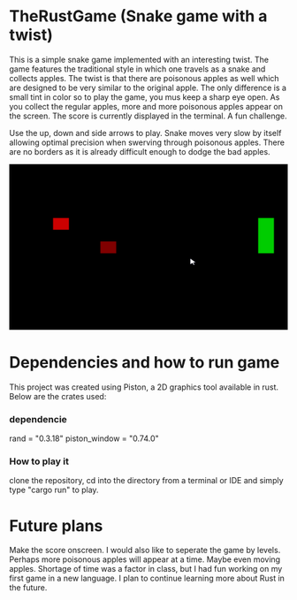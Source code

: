 # TheRustGame (Snake game with a twist)

This is a simple snake game implemented with an interesting twist. The game features the traditional style in which one
travels as a snake and collects apples. The twist is that there are poisonous apples as well which are designed to be very similar to 
the original apple. The only difference is a small tint in color so to play the game, you mus keep a sharp eye open. As you collect the regular apples, more and more poisonous apples appear on the screen. The score is currently displayed in the terminal. A fun challenge.

Use the up, down and side arrows to play. Snake moves very slow by itself allowing optimal precision when swerving through poisonous apples. There are no borders as it is already difficult enough to dodge the bad apples.

<img src="https://github.com/vmannn/TheRustGame/blob/master/theworm.gif" width="550" height="300" />



# Dependencies and how to run game

This project was created using Piston, a 2D graphics tool available in rust. Below are the crates used:

### dependencie

rand = "0.3.18"
piston_window = "0.74.0"

### How to play it
clone the repository, cd into the directory from a terminal or IDE and simply type "cargo run" to play.


# Future plans

Make the score onscreen. I would also like to seperate the game by levels. Perhaps more poisonous apples will appear at a time. Maybe 
even moving apples. Shortage of time was a factor in class, but I had fun working on my first game in a new language. I plan to continue learning more about Rust in the future.




